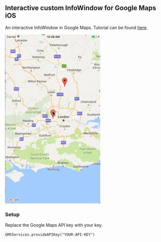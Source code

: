 ## Interactive custom InfoWindow for Google Maps iOS
An interactive InfoWindow in Google Maps. Tutorial can be found [here](https://nagam11.github.io/nagam11.github.io/GoogleMaps-custom-InfoWindow/).

![demo](CustomMarker.gif)

### Setup

Replace the Google Maps API key with your key.

```
GMSServices.provideAPIKey("YOUR-API-KEY")
```
